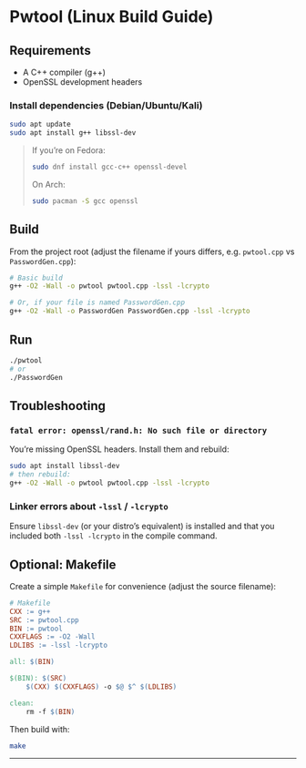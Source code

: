 # Pwtool (Linux Build Guide)
## Requirements

- A C++ compiler (g++)
- OpenSSL development headers

### Install dependencies (Debian/Ubuntu/Kali)

```bash
sudo apt update
sudo apt install g++ libssl-dev
```

> If you’re on Fedora:
> ```bash
> sudo dnf install gcc-c++ openssl-devel
> ```
> On Arch:
> ```bash
> sudo pacman -S gcc openssl
> ```

## Build

From the project root (adjust the filename if yours differs, e.g. `pwtool.cpp` vs `PasswordGen.cpp`):

```bash
# Basic build
g++ -O2 -Wall -o pwtool pwtool.cpp -lssl -lcrypto

# Or, if your file is named PasswordGen.cpp
g++ -O2 -Wall -o PasswordGen PasswordGen.cpp -lssl -lcrypto
```

## Run

```bash
./pwtool
# or
./PasswordGen
```

## Troubleshooting

### `fatal error: openssl/rand.h: No such file or directory`
You’re missing OpenSSL headers. Install them and rebuild:

```bash
sudo apt install libssl-dev
# then rebuild:
g++ -O2 -Wall -o pwtool pwtool.cpp -lssl -lcrypto
```

### Linker errors about `-lssl` / `-lcrypto`
Ensure `libssl-dev` (or your distro’s equivalent) is installed and that you included both `-lssl -lcrypto` in the compile command.

## Optional: Makefile

Create a simple `Makefile` for convenience (adjust the source filename):

```makefile
# Makefile
CXX := g++
SRC := pwtool.cpp
BIN := pwtool
CXXFLAGS := -O2 -Wall
LDLIBS := -lssl -lcrypto

all: $(BIN)

$(BIN): $(SRC)
	$(CXX) $(CXXFLAGS) -o $@ $^ $(LDLIBS)

clean:
	rm -f $(BIN)
```

Then build with:
```bash
make
```
---
